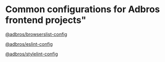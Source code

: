 # Common configurations for Adbros frontend projects"

[@adbros/browserslist-config](https://www.npmjs.com/package/@adbros/browserslist-config)

[@adbros/eslint-config](https://www.npmjs.com/package/@adbros/eslint-config)

[@adbros/stylelint-config](https://www.npmjs.com/package/@adbros/stylelint-config)
